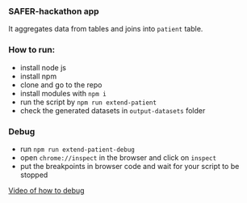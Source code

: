 ### SAFER-hackathon app

It aggregates data from tables and joins into `patient` table.

### How to run:
- install node js
- install npm 
- clone and go to the repo
- install modules with `npm i`
- run the script by `npm run extend-patient`
- check the generated datasets in `output-datasets` folder

### Debug
- run `npm run extend-patient-debug`
- open `chrome://inspect` in the browser and click on `inspect`
- put the breakpoints in browser code and wait for your script to be stopped

[Video of how to debug](https://www.youtube.com/watch?v=Xb_0awoShR8)
